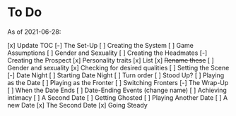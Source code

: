 # To Do

As of 2021-06-28:

[x] Update TOC
[-] The Set-Up
  [ ] Creating the System
    [ ] Game Assumptions
    [ ] Gender and Sexuality
  [ ] Creating the Headmates
  [-] Creating the Prospect
    [x] Personality traits
      [x] List
      [x] ~~Rename these~~
    [ ] Gender and sexuality
    [x] Checking for desired qualities
  [ ] Setting the Scene
[-] Date Night
  [ ] Starting Date Night
  [ ] Turn order
  [ ] Stood Up?
  [ ] Playing as the Date
  [ ] Playing as the Fronter
    [ ] Switching Fronters
[-] The Wrap-Up
  [ ] When the Date Ends
    [ ] Date-Ending Events (change name)
    [ ] Achieving intimacy
    [ ] A Second Date
    [ ] Getting Ghosted
  [ ] Playing Another Date
    [ ] A new Date
    [x] The Second Date
    [x] Going Steady
